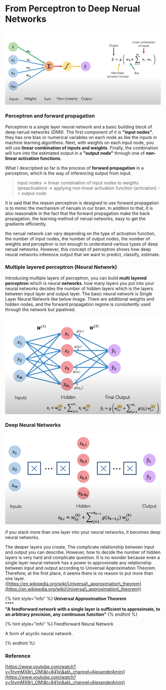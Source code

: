 # From Perceptron to Deep Nerual Networks



![concept of Perceptron](<../.gitbook/assets/캡처 (1).PNG>)

### Perceptron and forward propagation

Perceptron is a single layer neural network and a basic building block of deep nerual networks (DNN). The first component of it is **"input nodes".** they has one bias or numerical variables on each node as like the inputs in machine learning algorithms. Next, with weights on each input node, you will use **linear combination of inputs and weights**. Finally, the combination will turn into the estimated output in a **"output node"** through one of **non-linear activation functions**.

What I descripbed so far is the process of **forward propagation** in a perceptron, which is the way of inferencing output from input.

> input nodes -> linear combination of input nodes to weights (preactivation) -> applying non-linear activation function (activation) -> output node

It is said that the reason perceptron is designed to use forward propagation is to mimic the mechanism of neruals in our brain. In addition to that, it is also reasonable in the fact that the forward propagation make the back propagation, the learning method of nerual networks, easy to get the gradients efficiently.&#x20;

the nerual network can vary depending on the type of activation function, the number of input nodes, the number of output nodes, the number of weights and perceptron is not enough to understand various types of deep nerual networks. However, this concept of perceptron shows how deep neural networks inference output that we want to predict, classify, estimate.&#x20;



### Multiple layered perceptron (Neural Network)

Introducing multiple layers of perceptron, you can build **multi layered perceptron** which is neural **networks**. how many layers you put into your neural networks decides the number of hidden layers which is the layers between input layer and output layer. The basic neural network is Single Layer Neural Network like below image. There are additional weights and hidden nodes, and the forward propagation regime is consistently used through the network but pipelined.

![](../.gitbook/assets/image.png)

### Deep Neural Networks

![](../.gitbook/assets/deep.PNG)

if you stack more than one layer into your neural networks, it becomes deep neural networks.

The deeper layers you create, The complicate relationship between input and output you can describe. However, how to decide the number of hidden layers is very hard and complicate question. It is no wonder because even a single layer neural network has a power to approximate any relationship between input and output according to Universal Approximation Theorem. Therefore, at the first place, it seems there is no reason to put more than one layer. ([https://en.wikipedia.org/wiki/Universal\_approximation\_theorem](https://en.wikipedia.org/wiki/Universal\_approximation\_theorem))

{% hint style="info" %}
**Universal Approximation Theorem**\
****\
**"A feedforward network with a single layer is sufficient to approximate, to an arbitrary precision, any continuous function"**
{% endhint %}

{% hint style="info" %}
Feedforward Neural Network

A form of acyclic neural network.


{% endhint %}

### Reference

[https://www.youtube.com/watch?v=5tvmMX8r\_OM\&t=841s\&ab\_channel=AlexanderAmini](https://www.youtube.com/watch?v=5tvmMX8r\_OM\&t=841s\&ab\_channel=AlexanderAmini)

